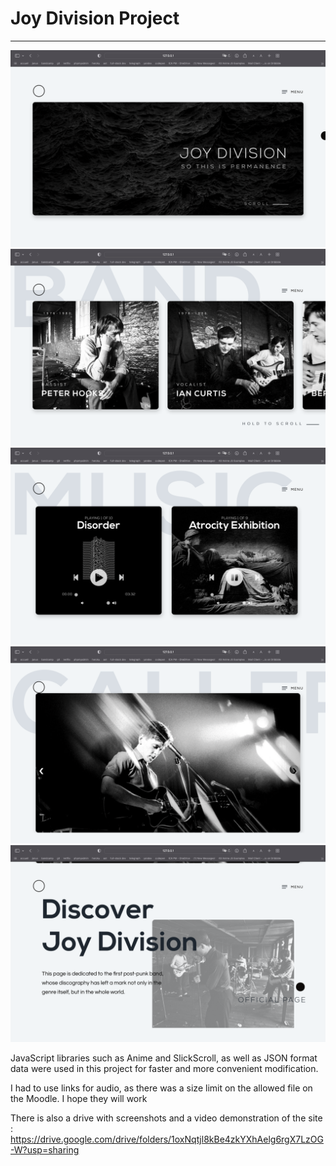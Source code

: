 # Joy Division Project #
-------------------------
![](demo/sc1.png)
![](demo/sc2.png)
![](demo/sc3.png)
![](demo/sc4.png)
![](demo/sc5.png)



JavaScript libraries such as Anime and SlickScroll, as well as JSON format data were used in this project for faster and more convenient modification.

I had to use links for audio, as there was a size limit on the allowed file on the Moodle. I hope they will work

There is also a drive with screenshots and a video demonstration of the site :
https://drive.google.com/drive/folders/1oxNqtjl8kBe4zkYXhAelg6rgX7LzOG-W?usp=sharing


